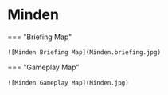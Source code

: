 # Minden

=== "Briefing Map"

    ![Minden Briefing Map](Minden.briefing.jpg)

=== "Gameplay Map"

    ![Minden Gameplay Map](Minden.jpg)
